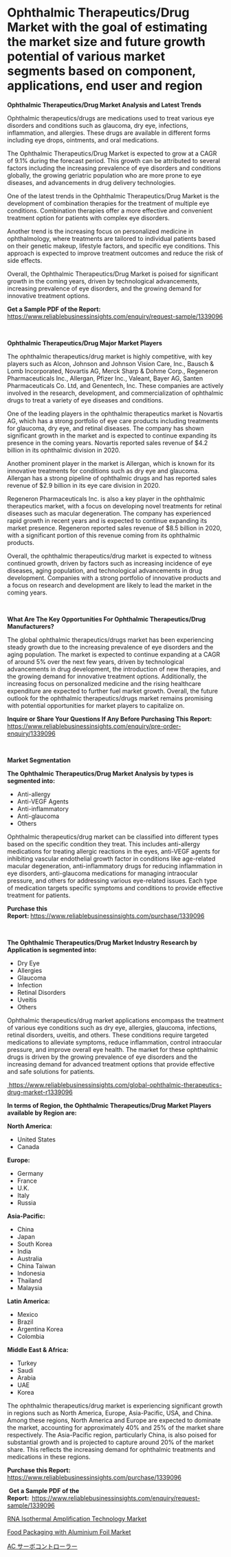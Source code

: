 <p><h1>Ophthalmic Therapeutics/Drug Market with the goal of estimating the market size and future growth potential of various market segments based on component, applications, end user and region</h1></p><p><strong>Ophthalmic Therapeutics/Drug Market Analysis and Latest Trends</strong></p>
<p><p>Ophthalmic therapeutics/drugs are medications used to treat various eye disorders and conditions such as glaucoma, dry eye, infections, inflammation, and allergies. These drugs are available in different forms including eye drops, ointments, and oral medications.</p><p>The Ophthalmic Therapeutics/Drug Market is expected to grow at a CAGR of 9.1% during the forecast period. This growth can be attributed to several factors including the increasing prevalence of eye disorders and conditions globally, the growing geriatric population who are more prone to eye diseases, and advancements in drug delivery technologies.</p><p>One of the latest trends in the Ophthalmic Therapeutics/Drug Market is the development of combination therapies for the treatment of multiple eye conditions. Combination therapies offer a more effective and convenient treatment option for patients with complex eye disorders.</p><p>Another trend is the increasing focus on personalized medicine in ophthalmology, where treatments are tailored to individual patients based on their genetic makeup, lifestyle factors, and specific eye conditions. This approach is expected to improve treatment outcomes and reduce the risk of side effects.</p><p>Overall, the Ophthalmic Therapeutics/Drug Market is poised for significant growth in the coming years, driven by technological advancements, increasing prevalence of eye disorders, and the growing demand for innovative treatment options.</p></p>
<p><strong>Get a Sample PDF of the Report:&nbsp;</strong> <a href="https://www.reliablebusinessinsights.com/enquiry/request-sample/1339096">https://www.reliablebusinessinsights.com/enquiry/request-sample/1339096</a></p>
<p>&nbsp;</p>
<p><strong>Ophthalmic Therapeutics/Drug Major Market Players</strong></p>
<p><p>The ophthalmic therapeutics/drug market is highly competitive, with key players such as Alcon, Johnson and Johnson Vision Care, Inc., Bausch & Lomb Incorporated, Novartis AG, Merck Sharp & Dohme Corp., Regeneron Pharmaceuticals Inc., Allergan, Pfizer Inc., Valeant, Bayer AG, Santen Pharmaceuticals Co. Ltd, and Genentech, Inc. These companies are actively involved in the research, development, and commercialization of ophthalmic drugs to treat a variety of eye diseases and conditions.</p><p>One of the leading players in the ophthalmic therapeutics market is Novartis AG, which has a strong portfolio of eye care products including treatments for glaucoma, dry eye, and retinal diseases. The company has shown significant growth in the market and is expected to continue expanding its presence in the coming years. Novartis reported sales revenue of $4.2 billion in its ophthalmic division in 2020.</p><p>Another prominent player in the market is Allergan, which is known for its innovative treatments for conditions such as dry eye and glaucoma. Allergan has a strong pipeline of ophthalmic drugs and has reported sales revenue of $2.9 billion in its eye care division in 2020.</p><p>Regeneron Pharmaceuticals Inc. is also a key player in the ophthalmic therapeutics market, with a focus on developing novel treatments for retinal diseases such as macular degeneration. The company has experienced rapid growth in recent years and is expected to continue expanding its market presence. Regeneron reported sales revenue of $8.5 billion in 2020, with a significant portion of this revenue coming from its ophthalmic products.</p><p>Overall, the ophthalmic therapeutics/drug market is expected to witness continued growth, driven by factors such as increasing incidence of eye diseases, aging population, and technological advancements in drug development. Companies with a strong portfolio of innovative products and a focus on research and development are likely to lead the market in the coming years.</p></p>
<p>&nbsp;</p>
<p><strong>What Are The Key Opportunities For Ophthalmic Therapeutics/Drug Manufacturers?</strong></p>
<p><p>The global ophthalmic therapeutics/drugs market has been experiencing steady growth due to the increasing prevalence of eye disorders and the aging population. The market is expected to continue expanding at a CAGR of around 5% over the next few years, driven by technological advancements in drug development, the introduction of new therapies, and the growing demand for innovative treatment options. Additionally, the increasing focus on personalized medicine and the rising healthcare expenditure are expected to further fuel market growth. Overall, the future outlook for the ophthalmic therapeutics/drugs market remains promising with potential opportunities for market players to capitalize on.</p></p>
<p><strong>Inquire or Share Your Questions If Any Before Purchasing This Report:</strong> <a href="https://www.reliablebusinessinsights.com/enquiry/pre-order-enquiry/1339096">https://www.reliablebusinessinsights.com/enquiry/pre-order-enquiry/1339096</a></p>
<p>&nbsp;</p>
<p><strong>Market Segmentation</strong></p>
<p><strong>The Ophthalmic Therapeutics/Drug Market Analysis by types is segmented into:</strong></p>
<p><ul><li>Anti-allergy</li><li>Anti-VEGF Agents</li><li>Anti-inflammatory</li><li>Anti-glaucoma</li><li>Others</li></ul></p>
<p><p>Ophthalmic therapeutics/drug market can be classified into different types based on the specific condition they treat. This includes anti-allergy medications for treating allergic reactions in the eyes, anti-VEGF agents for inhibiting vascular endothelial growth factor in conditions like age-related macular degeneration, anti-inflammatory drugs for reducing inflammation in eye disorders, anti-glaucoma medications for managing intraocular pressure, and others for addressing various eye-related issues. Each type of medication targets specific symptoms and conditions to provide effective treatment for patients.</p></p>
<p><strong>Purchase this Report:&nbsp;</strong><a href="https://www.reliablebusinessinsights.com/purchase/1339096">https://www.reliablebusinessinsights.com/purchase/1339096</a></p>
<p>&nbsp;</p>
<p><strong>The Ophthalmic Therapeutics/Drug Market Industry Research by Application is segmented into:</strong></p>
<p><ul><li>Dry Eye</li><li>Allergies</li><li>Glaucoma</li><li>Infection</li><li>Retinal Disorders</li><li>Uveitis</li><li>Others</li></ul></p>
<p><p>Ophthalmic therapeutics/drug market applications encompass the treatment of various eye conditions such as dry eye, allergies, glaucoma, infections, retinal disorders, uveitis, and others. These conditions require targeted medications to alleviate symptoms, reduce inflammation, control intraocular pressure, and improve overall eye health. The market for these ophthalmic drugs is driven by the growing prevalence of eye disorders and the increasing demand for advanced treatment options that provide effective and safe solutions for patients.</p></p>
<p><a href="https://www.reliablebusinessinsights.com/global-ophthalmic-therapeutics-drug-market-r1339096">&nbsp;https://www.reliablebusinessinsights.com/global-ophthalmic-therapeutics-drug-market-r1339096</a></p>
<p><strong>In terms of Region, the Ophthalmic Therapeutics/Drug Market Players available by Region are:</strong></p>
<p>
    <p> <strong> North America: </strong>
        <ul>
            <li>United States</li>
            <li>Canada</li>
        </ul>
        </p> 
    <p> <strong> Europe: </strong>
        <ul>
            <li>Germany</li>
            <li>France</li>
            <li>U.K.</li>
            <li>Italy</li>
            <li>Russia</li>
        </ul>
        </p> 
    <p> <strong> Asia-Pacific: </strong>
        <ul>
            <li>China</li>
            <li>Japan</li>
            <li>South Korea</li>
            <li>India</li>
            <li>Australia</li>
            <li>China Taiwan</li>
            <li>Indonesia</li>
            <li>Thailand</li>
            <li>Malaysia</li>
        </ul>
        </p> 
    <p> <strong> Latin America: </strong>
        <ul>
            <li>Mexico</li>
            <li>Brazil</li>
            <li>Argentina Korea</li>
            <li>Colombia</li>
        </ul>
        </p> 
    <p> <strong> Middle East & Africa: </strong>
        <ul>
            <li>Turkey</li>
            <li>Saudi</li>
            <li>Arabia</li>
            <li>UAE</li>
            <li>Korea</li>
        </ul>
    </p>
    </p>
<p><p>The ophthalmic therapeutics/drug market is experiencing significant growth in regions such as North America, Europe, Asia-Pacific, USA, and China. Among these regions, North America and Europe are expected to dominate the market, accounting for approximately 40% and 25% of the market share respectively. The Asia-Pacific region, particularly China, is also poised for substantial growth and is projected to capture around 20% of the market share. This reflects the increasing demand for ophthalmic treatments and medications in these regions.</p></p>
<p><strong>Purchase this Report: </strong><a href="https://www.reliablebusinessinsights.com/purchase/1339096">https://www.reliablebusinessinsights.com/purchase/1339096</a></p>
<p>&nbsp;<strong>Get a Sample PDF of the Report:&nbsp;&nbsp;</strong><a href="https://www.reliablebusinessinsights.com/enquiry/request-sample/1339096">https://www.reliablebusinessinsights.com/enquiry/request-sample/1339096</a></p>
<p><strong></strong></p>
<p><p><a href="https://github.com/AdrianaPaucek2023/Market-Research-Report-List-1/blob/main/rna-isothermal-amplification-technology-market.md">RNA Isothermal Amplification Technology Market</a></p><p><a href="https://view.publitas.com/reportprime-1/global-food-packaging-with-aluminium-foil-market-is-projected-to-grow-at-a-cagr-of-12-7-forcasted-for-period-from-2024-to-2031/">Food Packaging with Aluminium Foil Market</a></p><p><a href="https://github.com/SarahFahey88/Market-Research-Report-List-2/blob/main/4573074124250.md">AC サーボコントローラー</a></p></p>